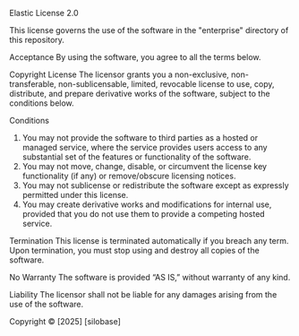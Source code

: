 Elastic License 2.0

This license governs the use of the software in the "enterprise" directory of this repository.

Acceptance
By using the software, you agree to all the terms below.

Copyright License
The licensor grants you a non-exclusive, non-transferable, non-sublicensable, limited, revocable license to use, copy, distribute, and prepare derivative works of the software, subject to the conditions below.

Conditions
1. You may not provide the software to third parties as a hosted or managed service, where the service provides users access to any substantial set of the features or functionality of the software.
2. You may not move, change, disable, or circumvent the license key functionality (if any) or remove/obscure licensing notices.
3. You may not sublicense or redistribute the software except as expressly permitted under this license.
4. You may create derivative works and modifications for internal use, provided that you do not use them to provide a competing hosted service.

Termination
This license is terminated automatically if you breach any term. Upon termination, you must stop using and destroy all copies of the software.

No Warranty
The software is provided “AS IS,” without warranty of any kind.

Liability
The licensor shall not be liable for any damages arising from the use of the software.

Copyright © [2025] [silobase]
